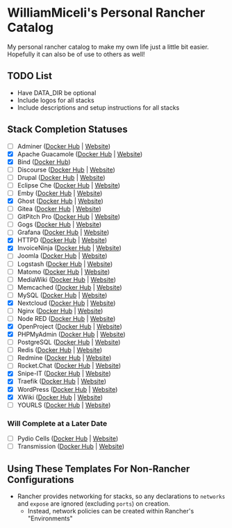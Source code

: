 # WilliamMiceli's Personal Rancher Catalog

My personal rancher catalog to make my own life just a little bit easier.
Hopefully it can also be of use to others as well!

## TODO List

* Have DATA_DIR be optional
* Include logos for all stacks
* Include descriptions and setup instructions for all stacks

## Stack Completion Statuses

- [ ] Adminer ([Docker Hub](https://hub.docker.com/_/adminer) | [Website](https://www.adminer.org/en/))
- [x] Apache Guacamole ([Docker Hub](https://hub.docker.com/r/guacamole/guacamole) | [Website](https://guacamole.apache.org/))
- [x] Bind ([Docker Hub](https://hub.docker.com/r/sameersbn/bind))
- [ ] Discourse ([Docker Hub](https://hub.docker.com/_/discourse) | [Website](https://www.discourse.org/))
- [ ] Drupal ([Docker Hub](https://hub.docker.com/_/drupal) | [Website](https://www.drupal.org/))
- [ ] Eclipse Che ([Docker Hub](https://hub.docker.com/_/eclipse-che) | [Website](https://www.eclipse.org/che/))
- [ ] Emby ([Docker Hub](https://hub.docker.com/r/emby/embyserver) | [Website](https://emby.media/))
- [x] Ghost ([Docker Hub](https://hub.docker.com/_/ghost) | [Website](https://ghost.org/))
- [ ] Gitea ([Docker Hub](https://hub.docker.com/r/gitea/gitea) | [Website](https://gitea.io/en-us/))
- [ ] GitPitch Pro ([Docker Hub](https://hub.docker.com/_/gitpitch-pro) | [Website](https://gitpitch.com/))
- [ ] Gogs ([Docker Hub](https://hub.docker.com/r/gogs/gogs) | [Website](https://gogs.io/))
- [ ] Grafana ([Docker Hub](https://hub.docker.com/r/grafana/grafana) | [Website](https://grafana.com/))
- [x] HTTPD ([Docker Hub](https://hub.docker.com/_/httpd) | [Website](http://httpd.apache.org/))
- [x] InvoiceNinja ([Docker Hub](https://hub.docker.com/r/invoiceninja/invoiceninja) | [Website](https://www.invoiceninja.org/))
- [ ] Joomla ([Docker Hub](https://hub.docker.com/_/joomla) | [Website](https://www.joomla.org/))
- [ ] Logstash ([Docker Hub](https://hub.docker.com/_/logstash) | [Website](https://www.elastic.co/products/logstash))
- [ ] Matomo ([Docker Hub](https://hub.docker.com/_/matomo) | [Website](https://matomo.org/))
- [ ] MediaWiki ([Docker Hub](https://hub.docker.com/_/mediawiki) | [Website](https://www.mediawiki.org/))
- [ ] Memcached ([Docker Hub](https://hub.docker.com/_/memcached) | [Website](https://www.memcached.org/))
- [ ] MySQL ([Docker Hub](https://hub.docker.com/_/mysql) | [Website](https://www.mysql.com/))
- [x] Nextcloud ([Docker Hub](https://hub.docker.com/_/nextcloud) | [Website](https://nextcloud.com/))
- [ ] Nginx ([Docker Hub](https://hub.docker.com/_/nginx) | [Website](https://www.nginx.com/))
- [ ] Node RED ([Docker Hub](https://hub.docker.com/r/nodered/node-red-docker) | [Website](https://nodered.org/))
- [x] OpenProject ([Docker Hub](https://hub.docker.com/r/openproject/community) | [Website](https://www.openproject.org/))
- [x] PHPMyAdmin ([Docker Hub](https://hub.docker.com/r/phpmyadmin/phpmyadmin) | [Website](https://www.phpmyadmin.net/))
- [ ] PostgreSQL ([Docker Hub](https://hub.docker.com/_/postgres) | [Website](https://www.postgresql.org/))
- [ ] Redis ([Docker Hub](https://hub.docker.com/_/redis) | [Website](https://redis.io/))
- [ ] Redmine ([Docker Hub](https://hub.docker.com/_/redmine) | [Website](http://www.redmine.org/))
- [ ] Rocket.Chat ([Docker Hub](https://hub.docker.com/_/rocketchat) | [Website](https://rocket.chat/))
- [x] Snipe-IT ([Docker Hub](https://hub.docker.com/r/snipe/snipe-it) | [Website](https://snipeitapp.com/))
- [x] Traefik ([Docker Hub](https://hub.docker.com/_/traefik) | [Website](https://traefik.io/))
- [x] WordPress ([Docker Hub](https://hub.docker.com/_/wordpress) | [Website](https://wordpress.com/))
- [x] XWiki ([Docker Hub](https://hub.docker.com/_/xwiki) | [Website](https://www.xwiki.org/))
- [ ] YOURLS ([Docker Hub](https://hub.docker.com/_/yourls) | [Website](http://yourls.org/))

### Will Complete at a Later Date

- [ ] Pydio Cells ([Docker Hub](https://hub.docker.com/r/pydio/cells/) | [Website](https://pydio.com/en/))
- [ ] Transmission ([Docker Hub](https://hub.docker.com/r/linuxserver/transmission) | [Website](https://transmissionbt.com/))

## Using These Templates For Non-Rancher Configurations

* Rancher provides networking for stacks, so any declarations to `networks` and `expose` are ignored (excluding `ports`) on creation.
  * Instead, network policies can be created within Rancher's "Environments"